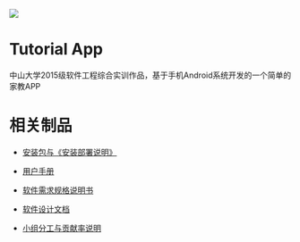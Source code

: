 [![](https://img.shields.io/badge/app-final-brightgreen.svg)](https://github.com/fangjm5/TutorialAp)

# Tutorial App

中山大学2015级软件工程综合实训作品，基于手机Android系统开发的一个简单的家教APP

# 相关制品

- [安装包与《安装部署说明》](https://github.com/fangjm5/TutorialApp/blob/master/doc/app-debug.zip)

- [用户手册](https://github.com/fangjm5/TutorialApp/blob/master/doc/user-guide.md)

- [软件需求规格说明书](https://github.com/fangjm5/TutorialApp/blob/master/doc/requirement-statement.md)

- [软件设计文档](https://github.com/fangjm5/TutorialApp/blob/master/doc/designing-doc.md)

- [小组分工与贡献率说明](https://github.com/fangjm5/TutorialApp/blob/master/doc/contribution-score.md)
